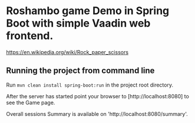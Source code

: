 Roshambo game Demo in Spring Boot with simple Vaadin web frontend.
======================

https://en.wikipedia.org/wiki/Rock_paper_scissors

## Running the project from command line

Run `mvn clean install spring-boot:run` in the project root directory.

After the server has started point your browser to [http://localhost:8080] to see the Game page.

Overall sessions Summary is available on 'http://localhost:8080/summary'.


